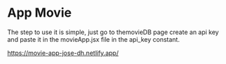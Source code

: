 # App Movie
 The step to use it is simple, just go to themovieDB page create an api key and paste it in the movieApp.jsx file in the api_key constant.

 https://movie-app-jose-dh.netlify.app/
